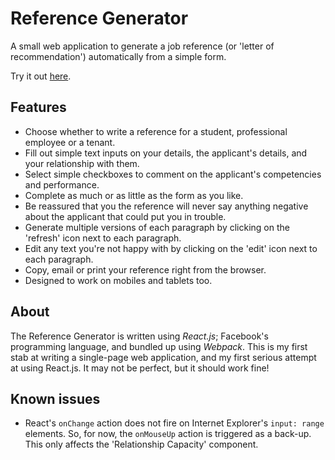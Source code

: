 # Reference Generator

A small web application to generate a job reference (or 'letter of recommendation') automatically from a simple form.

Try it out [here](https://dangurn.github.io/reference-generator/).

## Features
* Choose whether to write a reference for a student, professional employee or a tenant.
* Fill out simple text inputs on your details, the applicant's details, and your relationship with them.
* Select simple checkboxes to comment on the applicant's competencies and performance.
* Complete as much or as little as the form as you like.
* Be reassured that you the reference will never say anything negative about the applicant that could put you in trouble.
* Generate multiple versions of each paragraph by clicking on the 'refresh' icon next to each paragraph.
* Edit any text you're not happy with by clicking on the 'edit' icon next to each paragraph.
* Copy, email or print your reference right from the browser.
* Designed to work on mobiles and tablets too.

## About
The Reference Generator is written using *React.js*; Facebook's programming language, and bundled up using *Webpack*. This is my first stab at writing a single-page web application, and my first serious attempt at using React.js. It may not be perfect, but it should work fine!

## Known issues
* React's `onChange` action does not fire on Internet Explorer's `input: range` elements. So, for now, the `onMouseUp` action is triggered as a back-up. This only affects the 'Relationship Capacity' component.
